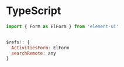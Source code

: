 # TypeScript







```js
import { Form as ElForm } from 'element-ui'


$refs!: {
  ActivitiesForm: ElForm
  searchRemote: any
}
```


